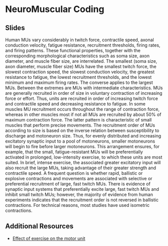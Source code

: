 # NeuroMuscular Coding


## Slides


Human MUs vary considerably in twitch force, contractile speed, axonal conduction velocity, fatigue resistance, recruitment thresholds, firing rates, and firing patterns. These functional properties, together with the corresponding morphological characteristics such as soma size, axon diameter, and muscle fiber size, are interrelated. The smallest (soma size, axon diameter, muscle fiber size) MUs have the smallest twitch force, the slowest contraction speed, the slowest conduction velocity, the greatest resistance to fatigue, the lowest recruitment thresholds, and the lowest minimum and maximum firing rates. The converse applies to the largest MUs. Between the extremes are MUs with intermediate characteristics. MUs are generally recruited in order of size in voluntary contraction of increasing force or effort. Thus, units are recruited in order of increasing twitch force and contractile speed and decreasing resistance to fatigue. In some muscles MU recruitment occurs throughout the range of contraction force, whereas in other muscles most if not all MUs are recruited by about 50% of maximum contraction force. The latter pattern is characteristic of small muscles that perform precise movements. The recruitment order of MUs according to size is based on the inverse relation between susceptibility to discharge and motoneuron size. Thus, for evenly distributed and increasing excitatory synaptic input to a pool of motoneurons, smaller motoneurons will begin to fire before larger motoneurons. This arrangement ensures, for example, that the small, fatigue-resistant MUs will be preferentially activated in prolonged, low-intensity exercise, to which these units are most suited. In brief, intense exercise, the associated greater excitatory input will also recruit the large MUs, taking advantage of their greater strength and contractile speed. A frequent question is whether rapid, ballistic or explosive contractions and movements are associated with selective or preferential recruitment of large, fast twitch MUs. There is evidence of synaptic input systems that preferentially excite large, fast twitch MUs and inhibit small twitch MUs; however, the majority of evidence from human experiments indicates that the recruitment order is not reversed in ballistic contractions. For technical reasons, most studies have used isometric contractions.


## Additional Resources

- [Effect of exercise on the motor unit](https://doi.org/10.1002/mus.880090203)